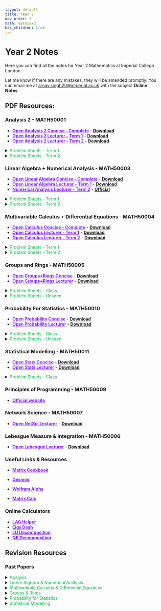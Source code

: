 ```yaml
---
layout: default
title: Year 2
nav_order: 2
math: mathjax3
has_children: true
---
```


# Year 2 Notes

Here you can find all the notes for Year 2 Mathematics at Imperial College London. 

Let me know if there are any mistakes, they will be amended promptly. You can email me at <arnav.singh20@imperial.ac.uk> with the subject **Online Notes**

## PDF Resources:

### Analysis 2 - MATH50001
- <a href="/notes/pdfs/year2/ANA2-Concise.pdf" target="_blank" style="color:#801fff;">**Open Analysis 2 Concise - Complete**</a> - <a href="/notes/pdfs/year2/ANA2-Concise.pdf" download>**Download**</a>
- <a href="/notes/pdfs/year2/AnalysisII.pdf" target="_blank" style="color:#801fff;">**Open Analysis 2 Lecturer - Term 1**</a> - <a href="/notes/pdfs/year2/AnalysisII.pdf" download>**Download**</a>
- <a href="/notes/pdfs/year2/ANALecII.pdf" target="_blank" style="color:#801fff;">**Open Analysis 2 Lecturer - Term 2**</a> - <a href="/notes/pdfs/year2/ANALecII.pdf" download>**Download**</a>

<details closed markdown="block">
  <summary>
    <span style="color: #00ba47;">Problem Sheets - Term 1</span>
  </summary>
  
  - <a href="/notes/pdfs/year2/problemsheets/analysisSheets/term1/ANAPS1.pdf" target="_blank" style="color:#00ba47;">**Problem Sheet 1**</a> - <a href="/notes/pdfs/year2/problemsheets/analysisSheets/term1/ANAPS1-Sol.pdf" target="_blank">**Solutions**</a>
  
  - <a href="/notes/pdfs/year2/problemsheets/analysisSheets/term1/ANAPS2.pdf" target="_blank" style="color:#00ba47;">**Problem Sheet 2**</a> - <a href="/notes/pdfs/year2/problemsheets/analysisSheets/term1/ANAPS2-Sol.pdf" target="_blank">**Solutions**</a>
  
  - <a href="/notes/pdfs/year2/problemsheets/analysisSheets/term1/ANAPS3.pdf" target="_blank" style="color:#00ba47;">**Problem Sheet 3**</a> - <a href="/notes/pdfs/year2/problemsheets/analysisSheets/term1/ANAPS3-Sol.pdf" target="_blank">**Solutions**</a>
  
  - <a href="/notes/pdfs/year2/problemsheets/analysisSheets/term1/ANAPS4.pdf" target="_blank" style="color:#00ba47;">**Problem Sheet 4**</a> - <a href="/notes/pdfs/year2/problemsheets/analysisSheets/term1/ANAPS4-Sol.pdf" target="_blank">**Solutions**</a>
  
  - <a href="/notes/pdfs/year2/problemsheets/analysisSheets/term1/ANAPS5.pdf" target="_blank" style="color:#00ba47;">**Problem Sheet 5**</a> - <a href="/notes/pdfs/year2/problemsheets/analysisSheets/term1/ANAPS5-Sol.pdf" target="_blank">**Solutions**</a>
  
  - <a href="/notes/pdfs/year2/problemsheets/analysisSheets/term1/ANAPS6.pdf" target="_blank" style="color:#00ba47;">**Problem Sheet 6**</a> - <a href="/notes/pdfs/year2/problemsheets/analysisSheets/term1/ANAPS6-Sol.pdf" target="_blank">**Solutions**</a>
  
  - <a href="/notes/pdfs/year2/problemsheets/analysisSheets/term1/ANAPS7.pdf" target="_blank" style="color:#00ba47;">**Problem Sheet 7**</a> - <a href="/notes/pdfs/year2/problemsheets/analysisSheets/term1/ANAPS7-Sol.pdf" target="_blank">**Solutions**</a>
  
  - <a href="/notes/pdfs/year2/problemsheets/analysisSheets/term1/ANAPS8.pdf" target="_blank" style="color:#00ba47;">**Problem Sheet 8**</a> - <a href="/notes/pdfs/year2/problemsheets/analysisSheets/term1/ANAPS8-Sol.pdf" target="_blank">**Solutions**</a>
  
  - <a href="/notes/pdfs/year2/problemsheets/analysisSheets/term1/ANAPS9.pdf" target="_blank" style="color:#00ba47;">**Problem Sheet 9**</a> - <a href="/notes/pdfs/year2/problemsheets/analysisSheets/term1/ANAPS9-Sol.pdf" target="_blank">**Solutions**</a>
  
  - <a href="/notes/pdfs/year2/problemsheets/analysisSheets/term1/ANAPS10.pdf" target="_blank" style="color:#00ba47;">**Problem Sheet 10**</a> - <a href="/notes/pdfs/year2/problemsheets/analysisSheets/term1/ANAPS10-Sol.pdf" target="_blank">**Solutions**</a>
  
</details>

<details closed markdown="block">
  <summary>
    <span style="color: #00ba47;">Problem Sheets - Term 2</span>
  </summary>
  
  - <a href="/notes/pdfs/year2/problemsheets/analysisSheets/term2/ANAPS1.pdf" target="_blank" style="color:#00ba47;">**Problem Sheet 1**</a> - <a href="/notes/pdfs/year2/problemsheets/analysisSheets/term2/ANAPS1-Sol.pdf" target="_blank">**Solutions**</a>
  
  - <a href="/notes/pdfs/year2/problemsheets/analysisSheets/term2/ANAPS2.pdf" target="_blank" style="color:#00ba47;">**Problem Sheet 2**</a> - <a href="/notes/pdfs/year2/problemsheets/analysisSheets/term2/ANAPS2-Sol.pdf" target="_blank">**Solutions**</a>
  
  - <a href="/notes/pdfs/year2/problemsheets/analysisSheets/term2/ANAPS3.pdf" target="_blank" style="color:#00ba47;">**Problem Sheet 3**</a> - <a href="/notes/pdfs/year2/problemsheets/analysisSheets/term2/ANAPS3-Sol.pdf" target="_blank">**Solutions**</a>
  
  - <a href="/notes/pdfs/year2/problemsheets/analysisSheets/term2/ANAPS4.pdf" target="_blank" style="color:#00ba47;">**Problem Sheet 4**</a> - <a href="/notes/pdfs/year2/problemsheets/analysisSheets/term2/ANAPS4-Sol.pdf" target="_blank">**Solutions**</a>
  
  - <a href="/notes/pdfs/year2/problemsheets/analysisSheets/term2/ANAPS5.pdf" target="_blank" style="color:#00ba47;">**Problem Sheet 5**</a> - <a href="/notes/pdfs/year2/problemsheets/analysisSheets/term2/ANAPS5-Sol.pdf" target="_blank">**Solutions**</a>
  
  - <a href="/notes/pdfs/year2/problemsheets/analysisSheets/term2/ANAPS6.pdf" target="_blank" style="color:#00ba47;">**Problem Sheet 6**</a> - <a href="/notes/pdfs/year2/problemsheets/analysisSheets/term2/ANAPS6-Sol.pdf" target="_blank">**Solutions**</a>
  
  - <a href="/notes/pdfs/year2/problemsheets/analysisSheets/term2/ANAPS7.pdf" target="_blank" style="color:#00ba47;">**Problem Sheet 7**</a> - <a href="/notes/pdfs/year2/problemsheets/analysisSheets/term2/ANAPS7-Sol.pdf" target="_blank">**Solutions**</a>
  
</details>

### Linear Algebra + Numerical Analysis - MATH50003
- <a href="/notes/pdfs/year2/LAGN-Concise.pdf" target="_blank" style="color:#801fff;">**Open Linear Algebra Concise - Complete**</a> - <a href="/notes/pdfs/year2/LAGN-Concise.pdf" download>**Download**</a>
- <a href="/notes/pdfs/year2/LagLec.pdf" target="_blank" style="color:#801fff;">**Open Linear Algebra Lecturer - Term 1**</a> - <a href="/notes/pdfs/year2/LagLec.pdf" download>**Download**</a>
- <a href="https://github.com/isaacjeffersonlee/MATH50003-compiled-lecture-notes" target="_blank" style="color:#801fff;">**Numerical Analysis Lecturer - Term 2**</a> - <a href="https://github.com/Imperial-MATH50003/MATH50003NumericalAnalysis" target="_blank">**Official**</a>

<details closed markdown="block">
  <summary>
    <span style="color: #00ba47;">Problem Sheets - Term 1</span>
  </summary>
  
  - <a href="/notes/pdfs/year2/problemsheets/linalgSheets/term1/LAGPS1.pdf" target="_blank" style="color:#00ba47;">**Problem Sheet 1**</a> - <a href="/notes/pdfs/year2/problemsheets/linalgSheets/term1/LAGPS1-Sol.pdf" target="_blank">**Solutions**</a>
  
  - <a href="/notes/pdfs/year2/problemsheets/linalgSheets/term1/LAGPS2.pdf" target="_blank" style="color:#00ba47;">**Problem Sheet 2**</a> - <a href="/notes/pdfs/year2/problemsheets/linalgSheets/term1/LAGPS2-Sol.pdf" target="_blank">**Solutions**</a>
  
  - <a href="/notes/pdfs/year2/problemsheets/linalgSheets/term1/LAGPS3.pdf" target="_blank" style="color:#00ba47;">**Problem Sheet 3**</a> - <a href="/notes/pdfs/year2/problemsheets/linalgSheets/term1/LAGPS3-Sol.pdf" target="_blank">**Solutions**</a>
  
  - <a href="/notes/pdfs/year2/problemsheets/linalgSheets/term1/LAGPS4.pdf" target="_blank" style="color:#00ba47;">**Problem Sheet 4**</a> - <a href="/notes/pdfs/year2/problemsheets/linalgSheets/term1/LAGPS4-Sol.pdf" target="_blank">**Solutions**</a>
  
  - <a href="/notes/pdfs/year2/problemsheets/linalgSheets/term1/LAGPS5.pdf" target="_blank" style="color:#00ba47;">**Problem Sheet 5**</a> - <a href="/notes/pdfs/year2/problemsheets/linalgSheets/term1/LAGPS5-Sol.pdf" target="_blank">**Solutions**</a>
  
  - <a href="/notes/pdfs/year2/problemsheets/linalgSheets/term1/LAGPS6.pdf" target="_blank" style="color:#00ba47;">**Problem Sheet 6**</a> - <a href="/notes/pdfs/year2/problemsheets/linalgSheets/term1/LAGPS6-Sol.pdf" target="_blank">**Solutions**</a>
  
  - <a href="/notes/pdfs/year2/problemsheets/linalgSheets/term1/LAGPS7.pdf" target="_blank" style="color:#00ba47;">**Problem Sheet 7**</a> - <a href="/notes/pdfs/year2/problemsheets/linalgSheets/term1/LAGPS7-Sol.pdf" target="_blank">**Solutions**</a>
  
  - <a href="/notes/pdfs/year2/problemsheets/linalgSheets/term1/LAGPS8.pdf" target="_blank" style="color:#00ba47;">**Problem Sheet 8**</a> - <a href="/notes/pdfs/year2/problemsheets/linalgSheets/term1/LAGPS8-Sol.pdf" target="_blank">**Solutions**</a>
  
  - <a href="/notes/pdfs/year2/problemsheets/linalgSheets/term1/LAGPS9.pdf" target="_blank" style="color:#00ba47;">**Problem Sheet 9**</a> - <a href="/notes/pdfs/year2/problemsheets/linalgSheets/term1/LAGPS9-Sol.pdf" target="_blank">**Solutions**</a>
  
  - <a href="/notes/pdfs/year2/problemsheets/linalgSheets/term1/LAGPS10.pdf" target="_blank" style="color:#00ba47;">**Problem Sheet 10**</a> - <a href="/notes/pdfs/year2/problemsheets/linalgSheets/term1/LAGPS10-Sol.pdf" target="_blank">**Solutions**</a>
  
</details>

<details closed markdown="block">
  <summary>
    <span style="color: #00ba47;">Problem Sheets - Term 2</span>
  </summary>
  
  - <a href="/notes/pdfs/year2/problemsheets/numASheets/NAPS1.ipynb" target="_blank" style="color:#00ba47;">**Problem Sheet 1**</a> - <a href="/notes/pdfs/year2/problemsheets/numASheets/NAPS1-Sol.ipynb" target="_blank">**Solutions**</a>

  - <a href="/notes/pdfs/year2/problemsheets/numASheets/NAPS2.ipynb" target="_blank" style="color:#00ba47;">**Problem Sheet 2**</a> - <a href="/notes/pdfs/year2/problemsheets/numASheets/NAPS2-Sol.ipynb" target="_blank">**Solutions**</a>

  - <a href="/notes/pdfs/year2/problemsheets/numASheets/NAPS3.ipynb" target="_blank" style="color:#00ba47;">**Problem Sheet 3**</a> - <a href="/notes/pdfs/year2/problemsheets/numASheets/NAPS3-Sol.ipynb" target="_blank">**Solutions**</a>

  - <a href="/notes/pdfs/year2/problemsheets/numASheets/NAPS4.ipynb" target="_blank" style="color:#00ba47;">**Problem Sheet 4**</a> - <a href="/notes/pdfs/year2/problemsheets/numASheets/NAPS4-Sol.ipynb" target="_blank">**Solutions**</a>

  - <a href="/notes/pdfs/year2/problemsheets/numASheets/NAPS5.ipynb" target="_blank" style="color:#00ba47;">**Problem Sheet 5**</a> - <a href="/notes/pdfs/year2/problemsheets/numASheets/NAPS5-Sol.ipynb" target="_blank">**Solutions**</a>

  - <a href="/notes/pdfs/year2/problemsheets/numASheets/NAPS6.ipynb" target="_blank" style="color:#00ba47;">**Problem Sheet 6**</a> - <a href="/notes/pdfs/year2/problemsheets/numASheets/NAPS6-Sol.ipynb" target="_blank">**Solutions**</a>

  - <a href="/notes/pdfs/year2/problemsheets/numASheets/NAPS7.ipynb" target="_blank" style="color:#00ba47;">**Problem Sheet 7**</a> - <a href="/notes/pdfs/year2/problemsheets/numASheets/NAPS7-Sol.ipynb" target="_blank">**Solutions**</a>

  - <a href="/notes/pdfs/year2/problemsheets/numASheets/NAPS8.ipynb" target="_blank" style="color:#00ba47;">**Problem Sheet 8**</a> - <a href="/notes/pdfs/year2/problemsheets/numASheets/NAPS8-Sol.ipynb" target="_blank">**Solutions**</a>

  - <a href="/notes/pdfs/year2/problemsheets/numASheets/NAPS9.ipynb" target="_blank" style="color:#00ba47;">**Problem Sheet 9**</a> - <a href="/notes/pdfs/year2/problemsheets/numASheets/NAPS9-Sol.ipynb" target="_blank">**Solutions**</a>

  - <a href="/notes/pdfs/year2/problemsheets/numASheets/NAPS10.ipynb" target="_blank" style="color:#00ba47;">**Problem Sheet 10**</a> - <a href="/notes/pdfs/year2/problemsheets/numASheets/NAPS10-Sol.ipynb" target="_blank">**Solutions**</a>
  
</details>

### Multivariable Calculus + Differential Equations - MATH50004
- <a href="/notes/pdfs/year2/MVC-Concise.pdf" target="_blank" style="color:#801fff;">**Open Calculus Concise - Complete**</a> - <a href="/notes/pdfs/year2/MVC-Concise.pdf" download>**Download**</a>
- <a href="/notes/pdfs/year2/MVCLec.pdf" target="_blank" style="color:#801fff;">**Open Calculus Lecturer - Term 1**</a> - <a href="/notes/pdfs/year2/MVCLec.pdf" download>**Download**</a>
- <a href="/notes/pdfs/year2/MVC-T2.pdf" target="_blank" style="color:#801fff;">**Open Calculus Lecturer - Term 2**</a> - <a href="/notes/pdfs/year2/MVC-T2.pdf" download>**Download**</a>

<details closed markdown="block">
  <summary>
    <span style="color: #00ba47;">Problem Sheets - Term 1</span>
  </summary>
  
  - <a href="/notes/pdfs/year2/problemsheets/mvcSheets/term1/MVCPS1.pdf" target="_blank" style="color:#00ba47;">**Problem Sheet 1**</a> - <a href="/notes/pdfs/year2/problemsheets/mvcSheets/term1/MVCPS1-Sol.pdf" target="_blank">**Solutions**</a>
  
  - <a href="/notes/pdfs/year2/problemsheets/mvcSheets/term1/MVCPS2.pdf" target="_blank" style="color:#00ba47;">**Problem Sheet 2**</a> - <a href="/notes/pdfs/year2/problemsheets/mvcSheets/term1/MVCPS2-Sol.pdf" target="_blank">**Solutions**</a>
  
  - <a href="/notes/pdfs/year2/problemsheets/mvcSheets/term1/MVCPS3.pdf" target="_blank" style="color:#00ba47;">**Problem Sheet 3**</a> - <a href="/notes/pdfs/year2/problemsheets/mvcSheets/term1/MVCPS3-Sol.pdf" target="_blank">**Solutions**</a>
  
  - <a href="/notes/pdfs/year2/problemsheets/mvcSheets/term1/MVCPS4.pdf" target="_blank" style="color:#00ba47;">**Problem Sheet 4**</a> - <a href="/notes/pdfs/year2/problemsheets/mvcSheets/term1/MVCPS4-Sol.pdf" target="_blank">**Solutions**</a>
  
  - <a href="/notes/pdfs/year2/problemsheets/mvcSheets/term1/MVCPS5.pdf" target="_blank" style="color:#00ba47;">**Problem Sheet 5**</a> - <a href="/notes/pdfs/year2/problemsheets/mvcSheets/term1/MVCPS5-Sol.pdf" target="_blank">**Solutions**</a>

</details>

<details closed markdown="block">
  <summary>
    <span style="color: #00ba47;">Problem Sheets - Term 2</span>
  </summary>
  
  - <a href="/notes/pdfs/year2/problemsheets/mvcSheets/term2/MVCPS1.pdf" target="_blank" style="color:#00ba47;">**Problem Sheet 1**</a> - <a href="/notes/pdfs/year2/problemsheets/mvcSheets/term2/MVCPS1-Sol.pdf" target="_blank">**Solutions**</a>
  
  - <a href="/notes/pdfs/year2/problemsheets/mvcSheets/term2/MVCPS2.pdf" target="_blank" style="color:#00ba47;">**Problem Sheet 2**</a> - <a href="/notes/pdfs/year2/problemsheets/mvcSheets/term2/MVCPS2-Sol.pdf" target="_blank">**Solutions**</a>

  - <a href="/notes/pdfs/year2/problemsheets/mvcSheets/term2/MVCPS3.pdf" target="_blank" style="color:#00ba47;">**Problem Sheet 3**</a> - <a href="/notes/pdfs/year2/problemsheets/mvcSheets/term2/MVCPS3-Sol.pdf" target="_blank">**Solutions**</a>

  - <a href="/notes/pdfs/year2/problemsheets/mvcSheets/term2/MVCPS4.pdf" target="_blank" style="color:#00ba47;">**Problem Sheet 4**</a> - <a href="/notes/pdfs/year2/problemsheets/mvcSheets/term2/MVCPS4-Sol.pdf" target="_blank">**Solutions**</a>

  - <a href="/notes/pdfs/year2/problemsheets/mvcSheets/term2/MVCPS5.pdf" target="_blank" style="color:#00ba47;">**Problem Sheet 5**</a> - <a href="/notes/pdfs/year2/problemsheets/mvcSheets/term2/MVCPS5-Sol.pdf" target="_blank">**Solutions**</a>

  - <a href="/notes/pdfs/year2/problemsheets/mvcSheets/term2/MVCPS6.pdf" target="_blank" style="color:#00ba47;">**Problem Sheet 6**</a> - <a href="/notes/pdfs/year2/problemsheets/mvcSheets/term2/MVCPS6-Sol.pdf" target="_blank">**Solutions**</a>

  - <a href="/notes/pdfs/year2/problemsheets/mvcSheets/term2/MVCPS7.pdf" target="_blank" style="color:#00ba47;">**Problem Sheet 7**</a> - <a href="/notes/pdfs/year2/problemsheets/mvcSheets/term2/MVCPS7-Sol.pdf" target="_blank">**Solutions**</a>

  - <a href="/notes/pdfs/year2/problemsheets/mvcSheets/term2/MVCPS8.pdf" target="_blank" style="color:#00ba47;">**Problem Sheet 8**</a> - <a href="/notes/pdfs/year2/problemsheets/mvcSheets/term2/MVCPS8-Sol.pdf" target="_blank">**Solutions**</a>
</details>

### Groups and Rings - MATH50005

- <a href="/notes/pdfs/year2/GR-Concise.pdf" target="_blank" style="color:#801fff;">**Open Groups+Rings Concise**</a> - <a href="/notes/pdfs/year2/GR-Concise.pdf" download>**Download**</a>
- <a href="/notes/pdfs/year2/GRLec.pdf" target="_blank" style="color:#801fff;">**Open Groups+Rings Lecturer**</a> - <a href="/notes/pdfs/year2/GRLec.pdf" download>**Download**</a>

<details closed markdown="block">
  <summary>
    <span style="color: #00ba47;">Problem Sheets - Class</span>
  </summary>
  
  - <a href="/notes/pdfs/year2/problemsheets/grSheets/given/GRPS1.pdf" target="_blank" style="color:#00ba47;">**Problem Sheet 1**</a> - <a href="/notes/pdfs/year2/problemsheets/grSheets/given/GRPS1-Sol.pdf" target="_blank">**Solutions**</a>
  
  - <a href="/notes/pdfs/year2/problemsheets/grSheets/given/GRPS2.pdf" target="_blank" style="color:#00ba47;">**Problem Sheet 2**</a> - <a href="/notes/pdfs/year2/problemsheets/grSheets/given/GRPS2-Sol.pdf" target="_blank">**Solutions**</a>
  
  - <a href="/notes/pdfs/year2/problemsheets/grSheets/given/GRPS3.pdf" target="_blank" style="color:#00ba47;">**Problem Sheet 3**</a> - <a href="/notes/pdfs/year2/problemsheets/grSheets/given/GRPS3-Sol.pdf" target="_blank">**Solutions**</a>
  
  - <a href="/notes/pdfs/year2/problemsheets/grSheets/given/GR-Bonus-3/4.pdf" target="_blank" style="color:#00ba47;">**Problem Sheet 3 BONUS**</a>
  
  - <a href="/notes/pdfs/year2/problemsheets/grSheets/given/GRPS4.pdf" target="_blank" style="color:#00ba47;">**Problem Sheet 4**</a> - <a href="/notes/pdfs/year2/problemsheets/grSheets/given/GRPS4-Sol.pdf" target="_blank">**Solutions**</a>
  
  - <a href="/notes/pdfs/year2/problemsheets/grSheets/given/GRPS5.pdf" target="_blank" style="color:#00ba47;">**Problem Sheet 5**</a> - <a href="/notes/pdfs/year2/problemsheets/grSheets/given/GRPS5-Sol.pdf" target="_blank">**Solutions**</a>
  
  - <a href="/notes/pdfs/year2/problemsheets/grSheets/given/GRPS6.pdf" target="_blank" style="color:#00ba47;">**Problem Sheet 6**</a> - <a href="/notes/pdfs/year2/problemsheets/grSheets/given/GRPS6-Sol.pdf" target="_blank">**Solutions**</a>

</details>
<details closed markdown="block">
  <summary>
    <span style="color: #00ba47;">Problem Sheets - Unseen</span>
  </summary>
  
  - <a href="/notes/pdfs/year2/problemsheets/grSheets/unseen/GRUS1.pdf" target="_blank" style="color:#00ba47;">**Problem Sheet 1**</a> - <a href="/notes/pdfs/year2/problemsheets/grSheets/unseen/GRUS1-Sol.pdf" target="_blank">**Solutions**</a>
  
  - <a href="/notes/pdfs/year2/problemsheets/grSheets/unseen/GRUS2.pdf" target="_blank" style="color:#00ba47;">**Problem Sheet 2**</a> - <a href="/notes/pdfs/year2/problemsheets/grSheets/unseen/GRUS2-Sol.pdf" target="_blank">**Solutions**</a>
  
  - <a href="/notes/pdfs/year2/problemsheets/grSheets/unseen/GRUS3.pdf" target="_blank" style="color:#00ba47;">**Problem Sheet 3**</a> - <a href="/notes/pdfs/year2/problemsheets/grSheets/unseen/GRUS3-Sol.pdf" target="_blank">**Solutions**</a>
  
  - <a href="/notes/pdfs/year2/problemsheets/grSheets/unseen/GRUS4.pdf" target="_blank" style="color:#00ba47;">**Problem Sheet 4**</a> - <a href="/notes/pdfs/year2/problemsheets/grSheets/unseen/GRUS4-Sol.pdf" target="_blank">**Solutions**</a>
  
  - <a href="/notes/pdfs/year2/problemsheets/grSheets/unseen/GRUS5.pdf" target="_blank" style="color:#00ba47;">**Problem Sheet 5**</a>
  
  - <a href="/notes/pdfs/year2/problemsheets/grSheets/unseen/GRUS6.pdf" target="_blank" style="color:#00ba47;">**Problem Sheet 6**</a>

</details>

### Probability For Statistics - MATH50010

- <a href="/notes/pdfs/year2/PFS-Concise.pdf" target="_blank" style="color:#801fff;">**Open Probability Concise**</a> - <a href="/notes/pdfs/year2/PFS-Concise.pdf" download>**Download**</a>
- <a href="/notes/pdfs/year2/PFSLec.pdf" target="_blank" style="color:#801fff;">**Open Probability Lecturer**</a> - <a href="/notes/pdfs/year2/PFSLec.pdf" download>**Download**</a>

<details closed markdown="block">
  <summary>
    <span style="color: #00ba47;">Problem Sheets - Class</span>
  </summary>
  
   - <a href="/notes/pdfs/year2/problemsheets/pfsSheets/given/PFSPS0.pdf" target="_blank" style="color:#00ba47;">**Problem Sheet 0**</a>
  
  - <a href="/notes/pdfs/year2/problemsheets/pfsSheets/given/PFSPS1.pdf" target="_blank" style="color:#00ba47;">**Problem Sheet 1**</a> - <a href="/notes/pdfs/year2/problemsheets/pfsSheets/given/PFSPS1-Sol.pdf" target="_blank">**Solutions**</a>
  
  - <a href="/notes/pdfs/year2/problemsheets/pfsSheets/given/PFSPS2.pdf" target="_blank" style="color:#00ba47;">**Problem Sheet 2**</a> - <a href="/notes/pdfs/year2/problemsheets/pfsSheets/given/PFSPS2-Sol.pdf" target="_blank">**Solutions**</a>
  
  - <a href="/notes/pdfs/year2/problemsheets/pfsSheets/given/PFSPS3.pdf" target="_blank" style="color:#00ba47;">**Problem Sheet 3**</a> - <a href="/notes/pdfs/year2/problemsheets/pfsSheets/given/PFSPS3-Sol.pdf" target="_blank">**Solutions**</a>
  
  - <a href="/notes/pdfs/year2/problemsheets/pfsSheets/given/PFSPS4.pdf" target="_blank" style="color:#00ba47;">**Problem Sheet 4**</a> - <a href="/notes/pdfs/year2/problemsheets/pfsSheets/given/PFSPS4-Sol.pdf" target="_blank">**Solutions**</a>
  
  - <a href="/notes/pdfs/year2/problemsheets/pfsSheets/given/PFSPS5.pdf" target="_blank" style="color:#00ba47;">**Problem Sheet 5**</a> - <a href="/notes/pdfs/year2/problemsheets/pfsSheets/given/PFSPS5-Sol.pdf" target="_blank">**Solutions**</a>
  
  - <a href="/notes/pdfs/year2/problemsheets/pfsSheets/given/PFSPS6.pdf" target="_blank" style="color:#00ba47;">**Problem Sheet 6**</a> - <a href="/notes/pdfs/year2/problemsheets/pfsSheets/given/PFSPS6-Sol.pdf" target="_blank">**Solutions**</a>
  
  - <a href="/notes/pdfs/year2/problemsheets/pfsSheets/given/PFSPS7.pdf" target="_blank" style="color:#00ba47;">**Problem Sheet 7**</a> - <a href="/notes/pdfs/year2/problemsheets/pfsSheets/given/PFSPS7-Sol.pdf" target="_blank">**Solutions**</a>

</details>
<details closed markdown="block">
  <summary>
    <span style="color: #00ba47;">Problem Sheets - Unseen</span>
  </summary>
  
  - <a href="/notes/pdfs/year2/problemsheets/pfsSheets/unseen/PFSUS1.pdf" target="_blank" style="color:#00ba47;">**Problem Sheet 1 + Solution**</a>
  
  - <a href="/notes/pdfs/year2/problemsheets/pfsSheets/unseen/PFSUS2.pdf" target="_blank" style="color:#00ba47;">**Problem Sheet 2**</a> - <a href="/notes/pdfs/year2/problemsheets/pfsSheets/unseen/PFSUS2-Sol.pdf" target="_blank">**Solutions**</a>
  
  - <a href="/notes/pdfs/year2/problemsheets/pfsSheets/unseen/PFSUS3.pdf" target="_blank" style="color:#00ba47;">**Problem Sheet 3**</a> - <a href="/notes/pdfs/year2/problemsheets/pfsSheets/unseen/PFSUS3-Sol.pdf" target="_blank">**Solutions**</a>
  
  - <a href="/notes/pdfs/year2/problemsheets/pfsSheets/unseen/PFSUS4.pdf" target="_blank" style="color:#00ba47;">**Problem Sheet 4**</a> - <a href="/notes/pdfs/year2/problemsheets/pfsSheets/unseen/PFSUS4-Sol.pdf" target="_blank">**Solutions**</a>
  
  - <a href="/notes/pdfs/year2/problemsheets/pfsSheets/unseen/PFSUS5.pdf" target="_blank" style="color:#00ba47;">**Problem Sheet 5**</a> - <a href="/notes/pdfs/year2/problemsheets/pfsSheets/unseen/PFSUS5-Sol.pdf" target="_blank">**Solutions**</a>
  
  - <a href="/notes/pdfs/year2/problemsheets/pfsSheets/unseen/PFSUS6.pdf" target="_blank" style="color:#00ba47;">**Problem Sheet 6**</a> - <a href="/notes/pdfs/year2/problemsheets/pfsSheets/unseen/PFSUS6-Sol.pdf" target="_blank">**Solutions**</a>
  
  - <a href="/notes/pdfs/year2/problemsheets/pfsSheets/unseen/PFSUS7.pdf" target="_blank" style="color:#00ba47;">**Problem Sheet 7**</a> - <a href="/notes/pdfs/year2/problemsheets/pfsSheets/unseen/PFSUS7-Sol.pdf" target="_blank">**Solutions**</a>
  
  - <a href="/notes/pdfs/year2/problemsheets/pfsSheets/unseen/PFSUS8.pdf" target="_blank" style="color:#00ba47;">**Problem Sheet 8**</a> - <a href="/notes/pdfs/year2/problemsheets/pfsSheets/unseen/PFSUS8-Sol.pdf" target="_blank">**Solutions**</a>
  
</details>

### Statistical Modelling - MATH50011

- <a href="/notes/pdfs/year2/SM-Concise.pdf" target="_blank" style="color:#801fff;">**Open Stats Concise**</a> - <a href="/notes/pdfs/year2/SM-Concise.pdf" download>**Download**</a>
- <a href="/notes/pdfs/year2/SMLec.pdf" target="_blank" style="color:#801fff;">**Open Stats Lecturer**</a> - <a href="/notes/pdfs/year2/SMLec.pdf" download>**Download**</a>

<details closed markdown="block">
  <summary>
    <span style="color: #00ba47;">Problem Sheets - Class</span>
  </summary>
  
  - <a href="/notes/pdfs/year2/problemsheets/smSheets/SMPS1.pdf" target="_blank" style="color:#00ba47;">**Problem Sheet 1**</a> - <a href="/notes/pdfs/year2/problemsheets/smSheets/SMPS1-Sol.pdf" target="_blank">**Solutions**</a>
  
  - <a href="/notes/pdfs/year2/problemsheets/smSheets/SMPS2.pdf" target="_blank" style="color:#00ba47;">**Problem Sheet 2**</a> - <a href="/notes/pdfs/year2/problemsheets/smSheets/SMPS2-Sol.pdf" target="_blank">**Solutions**</a>
  
  - <a href="/notes/pdfs/year2/problemsheets/smSheets/SMPS3.pdf" target="_blank" style="color:#00ba47;">**Problem Sheet 3**</a> - <a href="/notes/pdfs/year2/problemsheets/smSheets/SMPS3-Sol.pdf" target="_blank">**Solutions**</a>
  
  - <a href="/notes/pdfs/year2/problemsheets/smSheets/SMPS4.pdf" target="_blank" style="color:#00ba47;">**Problem Sheet 4**</a> - <a href="/notes/pdfs/year2/problemsheets/smSheets/SMPS4-Sol.pdf" target="_blank">**Solutions**</a>
  
  - <a href="/notes/pdfs/year2/problemsheets/smSheets/SMPS5.pdf" target="_blank" style="color:#00ba47;">**Problem Sheet 5**</a> - <a href="/notes/pdfs/year2/problemsheets/smSheets/SMPS5-Sol.pdf" target="_blank">**Solutions**</a>

  - <a href="/notes/pdfs/year2/problemsheets/smSheets/SMPS6.pdf" target="_blank" style="color:#00ba47;">**Problem Sheet 6**</a> - <a href="/notes/pdfs/year2/problemsheets/smSheets/SMPS6-Sol.pdf" target="_blank">**Solutions**</a>
  
  - <a href="/notes/pdfs/year2/problemsheets/smSheets/SMPS7.pdf" target="_blank" style="color:#00ba47;">**Problem Sheet 7**</a> - <a href="/notes/pdfs/year2/problemsheets/smSheets/SMPS7-Sol.pdf" target="_blank">**Solutions**</a>
  
  - <a href="/notes/pdfs/year2/problemsheets/smSheets/SMPS8.pdf" target="_blank" style="color:#00ba47;">**Problem Sheet 8**</a> - <a href="/notes/pdfs/year2/problemsheets/smSheets/SMPS8-Sol.pdf" target="_blank">**Solutions**</a>
  
  - <a href="/notes/pdfs/year2/problemsheets/smSheets/SMPS9.pdf" target="_blank" style="color:#00ba47;">**Problem Sheet 9**</a> - <a href="/notes/pdfs/year2/problemsheets/smSheets/SMPS9-Sol.pdf" target="_blank">**Solutions**</a>
  
</details>

### Principles of Programming - MATH50009


- <a href="https://object-oriented-python.github.io" target="_blank" style="color:#801fff;">**Official website**</a>

### Network Science - MATH50007

- <a href="/notes/pdfs/year2/NSC-Lec.pdf" target="_blank" style="color:#801fff;">**Open NetSci Lecturer**</a> - <a href="/notes/pdfs/year2/NSC-Lec.pdf" download>**Download**</a>

### Lebesgue Measure & Integration - MATH50006

- <a href="/notes/pdfs/year2/LBGLec.pdf" target="_blank" style="color:#801fff;">**Open Lebesgue Lecturer**</a> - <a href="/notes/pdfs/year2/LBGLec.pdf" download>**Download**</a>

### Useful Links & Resources

- <a href="https://www.math.uwaterloo.ca/~hwolkowi/matrixcookbook.pdf" target="_blank" style="color:#801fff;">**Matrix Cookbook**</a>

- <a href="https://www.desmos.com" target="_blank" style="color:#801fff;">**Desmos**</a>

- <a href="https://www.wolframalpha.com" target="_blank" style="color:#801fff;">**Wolfram Alpha**</a>

- <a href="https://matrixcalc.org/en/" target="_blank" style="color:#801fff;">**Matrix Calc**</a>


### Online Calculators

- <a href="https://github.com/isaacjeffersonlee/lag-helper" target="_blank" style="color:#801fff;">**LAG Helper**</a>
- <a href="https://eigs.herokuapp.com" target="_blank" style="color:#801fff;">**Eigs Dash**</a>
- <a href="https://www.emathhelp.net/en/calculators/linear-algebra/lu-decomposition-calculator/" target="_blank" style="color:#801fff;">**LU Decomposition**</a>
- <a href="https://www.emathhelp.net/en/calculators/linear-algebra/qr-factorization-calculator/" target="_blank" style="color:#801fff;">**QR Decomposition**</a>

## Revision Resources

### Past Papers

<details closed markdown="block">
  <summary>
    <span style="color: #00ba47;">Analysis</span>
  </summary>
  
  - <a href="/notes/pdfs/year2/papers/ANA-JAN21.pdf" target="_blank" style="color:#801fff;">**January 21**</a> - <a href="/notes/pdfs/year2/papers/ANA-JAN21.pdf" download>**Download**</a>

  - <a href="/notes/pdfs/year2/papers/ANA-JAN22.pdf" target="_blank" style="color:#801fff;">**January 22**</a> - <a href="/notes/pdfs/year2/papers/ANA-JAN22.pdf" download>**Download**</a>

  - <a href="/notes/pdfs/year2/papers/ANA-MAY21.pdf" target="_blank" style="color:#801fff;">**May 21**</a> - <a href="/notes/pdfs/year2/papers/ANA-MAY21.pdf" download>**Download**</a>
  
</details>

<details closed markdown="block">
  <summary>
    <span style="color: #00ba47;">Linear Algebra & Numerical Analysis</span>
  </summary>
  
  - <a href="/notes/pdfs/year2/papers/LAGN-JAN21.pdf" target="_blank" style="color:#801fff;">**January 21**</a> - <a href="/notes/pdfs/year2/papers/LAGN-JAN21.pdf" download>**Download**</a>

  - <a href="/notes/pdfs/year2/papers/LAGN-JAN22.pdf" target="_blank" style="color:#801fff;">**January 22**</a> - <a href="/notes/pdfs/year2/papers/LAGN-JAN22.pdf" download>**Download**</a>

  - <a href="/notes/pdfs/year2/papers/LAGN-MAY21.pdf" target="_blank" style="color:#801fff;">**May 21**</a> - <a href="/notes/pdfs/year2/papers/LAGN-MAY21.pdf" download>**Download**</a>

  - <a href="/notes/pdfs/year2/papers/LAGN-MAY22.pdf" target="_blank" style="color:#801fff;">**May 22**</a> - <a href="/notes/pdfs/year2/papers/LAGN-MAY22.pdf" download>**Download**</a>

  - <a href="/notes/pdfs/year2/papers/LAGN-T1-Prac.pdf" target="_blank" style="color:#801fff;">**2022 Practice Qs T1**</a> - <a href="/notes/pdfs/year2/papers/LAGN-MAY21.pdf" download>**Download**</a> - <a href="/notes/pdfs/year2/papers/LAGN-T1-PracSol.pdf" target="_blank" style="color:#801fff;">**Solution**</a> - <a href="/notes/pdfs/year2/papers/LAGN-MAY21.pdf" download>**Download**</a> 
  
</details>

<details closed markdown="block">
  <summary>
    <span style="color: #00ba47;">Multivariable Calculus & Differential Equations</span>
  </summary>
  
  - <a href="/notes/pdfs/year2/papers/MVC-JAN21.pdf" target="_blank" style="color:#801fff;">**January 21**</a> - <a href="/notes/pdfs/year2/papers/MVC-JAN21.pdf" download>**Download**</a>

  - <a href="/notes/pdfs/year2/papers/MVC-JAN22.pdf" target="_blank" style="color:#801fff;">**January 22**</a> - <a href="/notes/pdfs/year2/papers/MVC-JAN22.pdf" download>**Download**</a>

  - <a href="/notes/pdfs/year2/papers/MVC-MAY21.pdf" target="_blank" style="color:#801fff;">**May 21**</a> - <a href="/notes/pdfs/year2/papers/MVC-MAY21.pdf" download>**Download**</a>

  - <a href="/notes/pdfs/year2/papers/MVC-Prac22.pdf" target="_blank" style="color:#801fff;">**2022 Practice Qs**</a> - <a href="/notes/pdfs/year2/papers/MVCPrac-22.pdf" download>**Download**</a> - <a href="/notes/pdfs/year2/papers/MVC-Prac22Sol.pdf" target="_blank" style="color:#801fff;">**Solution**</a> - <a href="/notes/pdfs/year2/papers/MVC-Prac22Sol.pdf" download>**Download**</a>
  
</details>

<details closed markdown="block">
  <summary>
    <span style="color: #00ba47;">Groups & Rings</span>
  </summary>
  
  - <a href="/notes/pdfs/year2/papers/GR-MAY21.pdf" target="_blank" style="color:#801fff;">**May 21**</a> - <a href="/notes/pdfs/year2/papers/GR-MAY21.pdf" download>**Download**</a>
  
</details>

<details closed markdown="block">
  <summary>
    <span style="color: #00ba47;">Probability for Statistics</span>
  </summary>
  
  - <a href="/notes/pdfs/year2/papers/PFS-MAY21.pdf" target="_blank" style="color:#801fff;">**May 21**</a> - <a href="/notes/pdfs/year2/papers/PFS-MAY21.pdf" download>**Download**</a>
  
</details>

<details closed markdown="block">
  <summary>
    <span style="color: #00ba47;">Statistical Modelling</span>
  </summary>
  
  - <a href="/notes/pdfs/year2/papers/SM-MAY21.pdf" target="_blank" style="color:#801fff;">**May 21**</a> - <a href="/notes/pdfs/year2/papers/SM-MAY21.pdf" download>**Download**</a>
  
</details>


